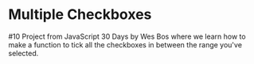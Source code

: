 # Multiple Checkboxes

#10 Project from JavaScript 30 Days by Wes Bos where we learn how to make a function to tick all the checkboxes in between the range you've selected.